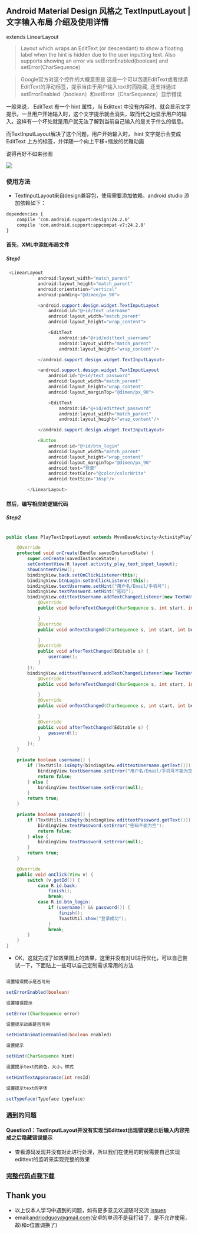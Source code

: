 ## Android Material Design 风格之 TextInputLayout | 文字输入布局 介绍及使用详情

extends LinearLayout

> Layout which wraps an EditText (or descendant) to show a floating label when the hint is hidden due to the user inputting text. 
Also supports showing an error via setErrorEnabled(boolean) and setError(CharSequence)

> Google官方对这个控件的大概意思是 这是一个可以包裹EditText或者继承EditText的浮动标签，提示当由于用户输入text时而隐藏,
 还支持通过setErrorEnabled（boolean）和setError（CharSequence）显示错误
 
 一般来说， EditText 有一个 hint 属性，当 Edittext 中没有内容时，就会显示文字提示。一旦用户开始输入时，这个文字提示就会消失，取而代之地显示用户的输入。这样有一个坏处就是用户就无法了解到当前自己输入的是关于什么的信息。

而TextInputLayout解决了这个问题，用户开始输入时， hint 文字提示会变成 EditText 上方的标签，并伴随一个向上平移+缩放的优雅动画

说得再好不如来张图

![](https://github.com/CoderGuoy/Android-Material-Design/blob/master/screenshots/textinputlayout.gif)
 

### 使用方法
- TextInputLayout来自design兼容包，使用需要添加依赖。android studio 添加依赖如下：
```xml
dependencies {
    compile ‘com.android.support:design:24.2.0‘
    compile 'com.android.support:appcompat-v7:24.2.0'
}
```

####  首先，XML中添加布局文件

##### Step1

```java
 <LinearLayout
            android:layout_width="match_parent"
            android:layout_height="match_parent"
            android:orientation="vertical"
            android:padding="@dimen/px_90">

            <android.support.design.widget.TextInputLayout
                android:id="@+id/text_username"
                android:layout_width="match_parent"
                android:layout_height="wrap_content">

                <EditText
                    android:id="@+id/edittext_username"
                    android:layout_width="match_parent"
                    android:layout_height="wrap_content"/>

            </android.support.design.widget.TextInputLayout>

            <android.support.design.widget.TextInputLayout
                android:id="@+id/text_password"
                android:layout_width="match_parent"
                android:layout_height="wrap_content"
                android:layout_marginTop="@dimen/px_90">

                <EditText
                    android:id="@+id/edittext_password"
                    android:layout_width="match_parent"
                    android:layout_height="wrap_content"/>

            </android.support.design.widget.TextInputLayout>

            <Button
                android:id="@+id/btn_login"
                android:layout_width="match_parent"
                android:layout_height="wrap_content"
                android:layout_marginTop="@dimen/px_90"
                android:text="登录"
                android:textColor="@color/colorWrite"
                android:textSize="16sp"/>

        </LinearLayout>
```

#### 然后，编写相应的逻辑代码

##### Step2

```java

public class PlayTextInputLayout extends MvvmBaseActivity<ActivityPlayTextInputLayoutBinding> implements View.OnClickListener {

    @Override
    protected void onCreate(Bundle savedInstanceState) {
        super.onCreate(savedInstanceState);
        setContentView(R.layout.activity_play_text_input_layout);
        showContentView();
        bindingView.back.setOnClickListener(this);
        bindingView.btnLogin.setOnClickListener(this);
        bindingView.textUsername.setHint("用户名/Email/手机号");
        bindingView.textPassword.setHint("密码");
        bindingView.edittextUsername.addTextChangedListener(new TextWatcher() {
            @Override
            public void beforeTextChanged(CharSequence s, int start, int count, int after) {

            }
            @Override
            public void onTextChanged(CharSequence s, int start, int before, int count) {

            }
            @Override
            public void afterTextChanged(Editable s) {
                username();
            }
        });
        bindingView.edittextPassword.addTextChangedListener(new TextWatcher() {
            @Override
            public void beforeTextChanged(CharSequence s, int start, int count, int after) {

            }
            @Override
            public void onTextChanged(CharSequence s, int start, int before, int count) {

            }
            @Override
            public void afterTextChanged(Editable s) {
                password();
            }
        });
    }

    private boolean username() {
        if (TextUtils.isEmpty(bindingView.edittextUsername.getText())) {
            bindingView.textUsername.setError("用户名/Email/手机号不能为空");
            return false;
        } else {
            bindingView.textUsername.setError(null);
        }
        return true;
    }

    private boolean password() {
        if (TextUtils.isEmpty(bindingView.edittextPassword.getText())) {
            bindingView.textPassword.setError("密码不能为空");
            return false;
        } else {
            bindingView.textPassword.setError(null);
        }
        return true;
    }

    @Override
    public void onClick(View v) {
        switch (v.getId()) {
            case R.id.back:
                finish();
                break;
            case R.id.btn_login:
                if (username() && password()) {
                    finish();
                    ToastUtil.show("登录成功");
                }
                break;
        }
    }
}

```

- OK，这就完成了如效果图上的效果，这里并没有对UI进行优化，可以自己尝试一下，下面贴上一些可以自己定制需求常用的方法

```java

设置错误提示是否可用

setErrorEnabled(boolean)

设置错误提示

setError(CharSequence error) 

设置提示动画是否可用

setHintAnimationEnabled(boolean enabled) 

设置提示

setHint(CharSequence hint) 

设置提示text的颜色，大小，样式

setHintTextAppearance(int resId) 

设置提示text的字体

setTypeface(Typeface typeface) 

```

### 遇到的问题

#### Question1：TextInputLayout并没有实现当Edittext出现错误提示后输入内容完成之后隐藏错误提示

- 查看源码发现并没有对此进行处理，所以我们在使用的时候需要自己实现edittext的监听来实现完整的效果

### [完整代码点我下载](https://github.com/CoderGuoy/Coder)

## Thank you

- 以上仅本人学习中遇到的问题，如有更多意见欢迎随时交流 [issues](https://github.com/CoderGuoy/MetalDesign/issues/1)
- email:andriodguoy@gmail.com(安卓的单词不是我打错了，是不允许使用，故i和o位置调换了)
